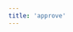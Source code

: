 ```yaml
---
title: 'approve'
---
```


<script setup lang="ts">
  import TheOsv from "@/views/security/osv/TheOsv.vue";
</script>

<TheOsv />
